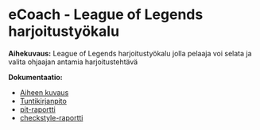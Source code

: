 # eCoach - League of Legends harjoitustyökalu

**Aihekuvaus:** League of Legends harjoitustyökalu jolla pelaaja voi selata ja valita ohjaajan antamia harjoitustehtävä

**Dokumentaatio:**
* [Aiheen kuvaus](dokumentaatio/aiheenKuvausJaRakenne.md)
* [Tuntikirjanpito](dokumentaatio/tuntikirjanpito.md)
* [pit-raportti](https://htmlpreview.github.io/?https://github.com/Jontsu/eCoach/blob/master/dokumentaatio/pit-raportti/201606021557/index.html)
* [checkstyle-raportti](https://htmlpreview.github.io/?https://github.com/Jontsu/eCoach/blob/master/dokumentaatio/checkstyle-raportti/checkstyle_20160602.html)
